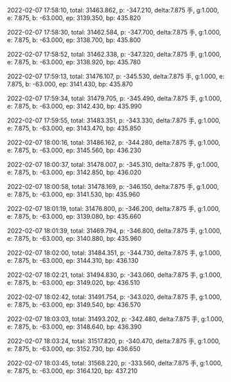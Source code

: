 2022-02-07 17:58:10, total: 31463.862, p: -347.210, delta:7.875 手, g:1.000, e: 7.875, b: -63.000, ep: 3139.350, bp: 435.820

2022-02-07 17:58:30, total: 31462.584, p: -347.700, delta:7.875 手, g:1.000, e: 7.875, b: -63.000, ep: 3138.700, bp: 435.800

2022-02-07 17:58:52, total: 31462.338, p: -347.320, delta:7.875 手, g:1.000, e: 7.875, b: -63.000, ep: 3138.920, bp: 435.780

2022-02-07 17:59:13, total: 31476.107, p: -345.530, delta:7.875 手, g:1.000, e: 7.875, b: -63.000, ep: 3141.430, bp: 435.870

2022-02-07 17:59:34, total: 31479.705, p: -345.490, delta:7.875 手, g:1.000, e: 7.875, b: -63.000, ep: 3142.430, bp: 435.990

2022-02-07 17:59:55, total: 31483.351, p: -343.330, delta:7.875 手, g:1.000, e: 7.875, b: -63.000, ep: 3143.470, bp: 435.850

2022-02-07 18:00:16, total: 31486.162, p: -344.280, delta:7.875 手, g:1.000, e: 7.875, b: -63.000, ep: 3145.560, bp: 436.230

2022-02-07 18:00:37, total: 31478.007, p: -345.310, delta:7.875 手, g:1.000, e: 7.875, b: -63.000, ep: 3142.850, bp: 436.020

2022-02-07 18:00:58, total: 31478.169, p: -346.150, delta:7.875 手, g:1.000, e: 7.875, b: -63.000, ep: 3141.530, bp: 435.960

2022-02-07 18:01:19, total: 31476.800, p: -346.200, delta:7.875 手, g:1.000, e: 7.875, b: -63.000, ep: 3139.080, bp: 435.660

2022-02-07 18:01:39, total: 31469.794, p: -346.800, delta:7.875 手, g:1.000, e: 7.875, b: -63.000, ep: 3140.880, bp: 435.960

2022-02-07 18:02:00, total: 31484.351, p: -344.730, delta:7.875 手, g:1.000, e: 7.875, b: -63.000, ep: 3144.310, bp: 436.130

2022-02-07 18:02:21, total: 31494.830, p: -343.060, delta:7.875 手, g:1.000, e: 7.875, b: -63.000, ep: 3149.020, bp: 436.510

2022-02-07 18:02:42, total: 31491.754, p: -343.020, delta:7.875 手, g:1.000, e: 7.875, b: -63.000, ep: 3149.540, bp: 436.570

2022-02-07 18:03:03, total: 31493.202, p: -342.480, delta:7.875 手, g:1.000, e: 7.875, b: -63.000, ep: 3148.640, bp: 436.390

2022-02-07 18:03:24, total: 31517.820, p: -340.470, delta:7.875 手, g:1.000, e: 7.875, b: -63.000, ep: 3152.730, bp: 436.650

2022-02-07 18:03:45, total: 31568.220, p: -333.560, delta:7.875 手, g:1.000, e: 7.875, b: -63.000, ep: 3164.120, bp: 437.210